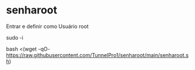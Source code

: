 # senharoot

Entrar e definir como Usuário root 

sudo -i

bash <(wget -qO- https://raw.githubusercontent.com/TunnelPro1/senharoot/main/senharoot.sh)
